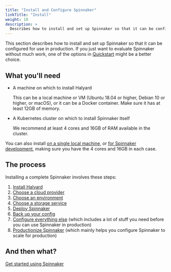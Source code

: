 ```yaml
---
title: "Install and Configure Spinnaker"
linkTitle: "Install"
weight: 10
description: >
  Describes how to install and set up Spinnaker so that it can be configured for use in production.
---
```


This section describes how to install and set up Spinnaker so that it can be configured for
use in production. If you just want to evaluate Spinnaker without much work, one of the options
in [Quickstart](/docs/setup/quickstart/) might be a better choice.

## What you'll need

* A machine on which to install Halyard

  This can be a local machine or VM (Ubuntu 18.04 or higher,
  Debian 10 or higher, or macOS), or it can be a Docker container.
  Make sure it has at least 12GB of memory.

* A Kubernetes cluster on which to install Spinnaker itself

  We recommend at least 4 cores and 16GB of RAM available in the cluster. 

You can also install [on a single local machine](https://www.spinnaker.io/setup/install/environment/#local-debian), or [for Spinnaker development](https://www.spinnaker.io/setup/install/environment/#local-git), making sure you have the 4 cores and 16GB in each case. 

## The process

Installing a complete Spinnaker involves these steps:
1. [Install Halyard](/docs/setup/install/halyard/)
1. [Choose a cloud provider](/docs/setup/install/providers/)
1. [Choose an environment](/docs/setup/install/environment/)
1. [Choose a storage service](/docs/setup/install/storage/)
1. [Deploy Spinnaker](/docs/setup/install/deploy/)
1. [Back up your config](/docs/setup/install/backups/)
1. [Configure everything else](/docs/setup/other_config/) (which includes a lot of
  stuff you need before you can use Spinnaker in production)
1. [Productionize Spinnaker](/docs/setup/productionize/) (which mainly helps you
  configure Spinnaker to scale for production)

## And then what?

[Get started using Spinnaker](/docs/guides/user/get-started)
